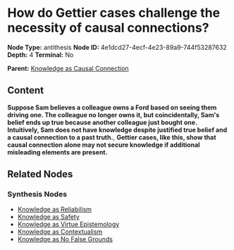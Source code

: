 # How do Gettier cases challenge the necessity of causal connections?

**Node Type:** antithesis
**Node ID:** 4e1dcd27-4ecf-4e23-89a9-744f53287632
**Depth:** 4
**Terminal:** No

**Parent:** [Knowledge as Causal Connection](knowledge-as-causal-connection-synthesis-95a7cb5d-d335-445e-8fdc-5030b6ce7c51.md)

## Content

**Suppose Sam believes a colleague owns a Ford based on seeing them driving one. The colleague no longer owns it, but coincidentally, Sam's belief ends up true because another colleague just bought one. Intuitively, Sam does not have knowledge despite justified true belief and a causal connection to a past truth.**, **Gettier cases, like this, show that causal connection alone may not secure knowledge if additional misleading elements are present.**

## Related Nodes

### Synthesis Nodes

- [Knowledge as Reliabilism](knowledge-as-reliabilism-synthesis-8b3cd352-4b86-487f-b9f2-1ea9a0367632.md)
- [Knowledge as Safety](knowledge-as-safety-synthesis-cccd5a73-a2d4-475e-8666-cec8385fe1d5.md)
- [Knowledge as Virtue Epistemology](knowledge-as-virtue-epistemology-synthesis-191cd19a-269d-457f-8fa2-4e6e14a1079b.md)
- [Knowledge as Contextualism](knowledge-as-contextualism-synthesis-3d32a527-7304-4895-a86a-8e3e36349ab7.md)
- [Knowledge as No False Grounds](knowledge-as-no-false-grounds-synthesis-7df5d2d2-2cbe-4340-aebc-f0aee914259b.md)
